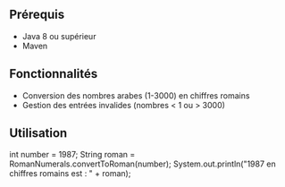 ## Prérequis

- Java 8 ou supérieur
- Maven

## Fonctionnalités
 -  Conversion des nombres arabes (1-3000) en chiffres romains
 -  Gestion des entrées invalides (nombres < 1 ou > 3000)

## Utilisation

  int number = 1987;
  String roman = RomanNumerals.convertToRoman(number);
  System.out.println("1987 en chiffres romains est : " + roman);

